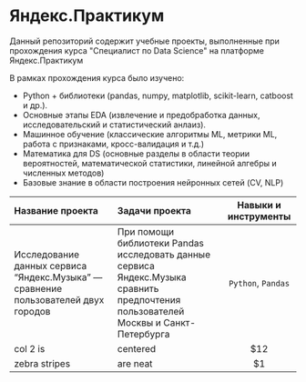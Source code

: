 # Яндекс.Практикум
Данный репозиторий содержит учебные проекты, выполненные при прохождения курса "Специалист по Data Science" на платформе Яндекс.Практикум

В рамках прохождения курса было изучено:
* Python + библиотеки (pandas, numpy, matplotlib, scikit-learn, catboost и др.).
* Основные этапы EDA (извлечение и предобработка данных, исследовательский и статистический анлаиз).
* Машинное обучение (классические алгоритмы ML, метрики ML, работа с признаками, кросс-валидация и т.д.)
* Математика для DS (основные разделы в области теории вероятностей, математической статистики, линейной алгебры и численных методов)
* Базовые знание в области построения нейронных сетей (CV, NLP)

| Название проекта | Задачи проекта | Навыки и инструменты  |
| :----   |:-------------   | :-----:               |
| Исследование данных сервиса “Яндекс.Музыка” — сравнение пользователей двух городов         | При помощи библиотеки Pandas исследовать данные сервиса Яндекс.Музыка сравнить предпочтения пользователей Москвы и Санкт-Петербурга    | `Python`, `Pandas`                 |
| col 2 is         | centered         |   $12                 |
| zebra stripes    | are neat         |    $1                 |
